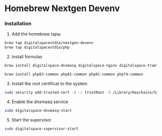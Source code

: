 # Homebrew Nextgen Devenv

### Installation

1. Add the homebrew tapы
```bash
brew tap digitalspacestdio/nextgen-devenv
brew tap digitalspacestdio/php
```


2. Install formulas
```bash
brew install digitalspace-dnsmasq digitalspace-nginx digitalspace-traefik digitalspace-supervisor
```
```bash
brew install php83-common php82-common php81-common php74-common
```

3. Install the root certificat to the system
```bash
sudo security add-trusted-cert -d -r trustRoot -k /Library/Keychains/System.keychain $(brew --prefix)/etc/openssl/localCa/root_ca.crt
```

4. Enable the dnsmasq service
```bash
sudo digitalspace-dnsmasq-start
```

5. Start the supervisor
```bash
sudo digitalspace-supervisor-start
```
